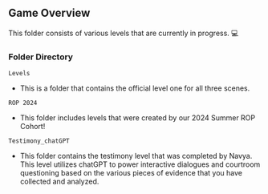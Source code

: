 ## Game Overview

This folder consists of various levels that are currently in progress. 💻

### Folder Directory
`Levels`
- This is a folder that contains the official level one for all three scenes.

`ROP 2024`
- This folder includes levels that were created by our 2024 Summer ROP Cohort!

`Testimony_chatGPT`
- This folder contains the testimony level that was completed by Navya. This level utilizes chatGPT to power interactive dialogues and courtroom questioning based on the various pieces of evidence that you have collected and analyzed.